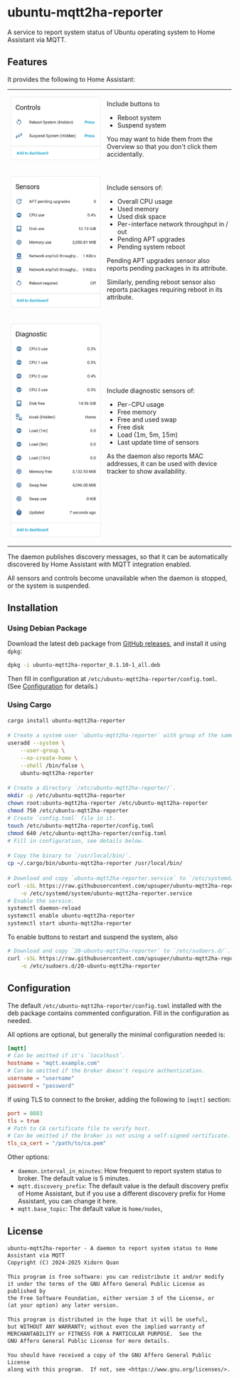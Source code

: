 # ubuntu-mqtt2ha-reporter

A service to report system status of Ubuntu operating system to Home Assistant via MQTT.

## Features

It provides the following to Home Assistant:

<table>
<tr>
<td>

![Controls panel](docs/images/controls.png)

</td>
<td>

Include buttons to
- Reboot system
- Suspend system

You may want to hide them from the Overview
so that you don't click them accidentally.

</td>
</tr>
<tr>
<td>

![Sensors panel](docs/images/sensors.png)

</td>
<td>

Include sensors of:
- Overall CPU usage
- Used memory
- Used disk space
- Per-interface network throughput in / out
- Pending APT upgrades
- Pending system reboot

Pending APT upgrades sensor also reports pending packages in its attribute.

Similarly, pending reboot sensor also reports packages
requiring reboot in its attribute.

</td>
</tr>
<tr>
<td>

![Diagnostic panel](docs/images/diagnostic.png)

</td>
<td>

Include diagnostic sensors of:
- Per-CPU usage
- Free memory
- Free and used swap
- Free disk
- Load (1m, 5m, 15m)
- Last update time of sensors

As the daemon also reports MAC addresses,
it can be used with device tracker to show availability.

</td>
</tr>
</table>

The daemon publishes discovery messages,
so that it can be automatically discovered by Home Assistant with MQTT integration enabled.

All sensors and controls become unavailable when the daemon is stopped,
or the system is suspended.

## Installation

### Using Debian Package

Download the latest deb package from [GitHub releases](https://github.com/upsuper/ubuntu-mqtt2ha-reporter/releases),
and install it using `dpkg`:

```sh
dpkg -i ubuntu-mqtt2ha-reporter_0.1.10-1_all.deb
```

Then fill in configuration at `/etc/ubuntu-mqtt2ha-reporter/config.toml`.
(See [Configuration](#configuration) for details.)

### Using Cargo

```bash
cargo install ubuntu-mqtt2ha-reporter

# Create a system user `ubuntu-mqtt2ha-reporter` with group of the same name.
useradd --system \
    --user-group \
    --no-create-home \
    --shell /bin/false \
    ubuntu-mqtt2ha-reporter

# Create a directory `/etc/ubuntu-mqtt2ha-reporter/`.
mkdir -p /etc/ubuntu-mqtt2ha-reporter
chown root:ubuntu-mqtt2ha-reporter /etc/ubuntu-mqtt2ha-reporter
chmod 750 /etc/ubuntu-mqtt2ha-reporter
# Create `config.toml` file in it.
touch /etc/ubuntu-mqtt2ha-reporter/config.toml
chmod 640 /etc/ubuntu-mqtt2ha-reporter/config.toml
# Fill in configuration, see details below.

# Copy the binary to `/usr/local/bin/`.
cp ~/.cargo/bin/ubuntu-mqtt2ha-reporter /usr/local/bin/

# Download and copy `ubuntu-mqtt2ha-reporter.service` to `/etc/systemd/system/`.
curl -sSL https://raw.githubusercontent.com/upsuper/ubuntu-mqtt2ha-reporter/main/debian/ubuntu-mqtt2ha-reporter.service \
    -o /etc/systemd/system/ubuntu-mqtt2ha-reporter.service
# Enable the service.
systemctl daemon-reload
systemctl enable ubuntu-mqtt2ha-reporter
systemctl start ubuntu-mqtt2ha-reporter
```

To enable buttons to restart and suspend the system, also
```bash
# Download and copy `20-ubuntu-mqtt2ha-reporter` to `/etc/sudoers.d/`.
curl -sSL https://raw.githubusercontent.com/upsuper/ubuntu-mqtt2ha-reporter/main/debian/20-ubuntu-mqtt2ha-reporter \
    -o /etc/sudoers.d/20-ubuntu-mqtt2ha-reporter
```

## Configuration

The default `/etc/ubuntu-mqtt2ha-reporter/config.toml` installed with the deb package
contains commented configuration. Fill in the configuration as needed.

All options are optional,
but generally the minimal configuration needed is:
```toml
[mqtt]
# Can be omitted if it's `localhost`.
hostname = "mqtt.example.com"
# Can be omitted if the broker doesn't require authentication.
username = "username"
password = "password"
```

If using TLS to connect to the broker,
adding the following to `[mqtt]` section:
```toml
port = 8883
tls = true
# Path to CA certificate file to verify host.
# Can be omitted if the broker is not using a self-signed certificate.
tls_ca_cert = "/path/to/ca.pem"
```

Other options:
- `daemon.interval_in_minutes`: How frequent to report system status to broker.
  The default value is 5 minutes.
- `mqtt.discovery_prefix`:
  The default value is the default discovery prefix of Home Assistant,
  but if you use a different discovery prefix for Home Assistant,
  you can change it here.
- `mqtt.base_topic`: The default value is `home/nodes`,

## License
    
    ubuntu-mqtt2ha-reporter - A daemon to report system status to Home Assistant via MQTT
    Copyright (C) 2024-2025 Xidorn Quan

    This program is free software: you can redistribute it and/or modify
    it under the terms of the GNU Affero General Public License as published by
    the Free Software Foundation, either version 3 of the License, or
    (at your option) any later version.

    This program is distributed in the hope that it will be useful,
    but WITHOUT ANY WARRANTY; without even the implied warranty of
    MERCHANTABILITY or FITNESS FOR A PARTICULAR PURPOSE.  See the
    GNU Affero General Public License for more details.

    You should have received a copy of the GNU Affero General Public License
    along with this program.  If not, see <https://www.gnu.org/licenses/>.
